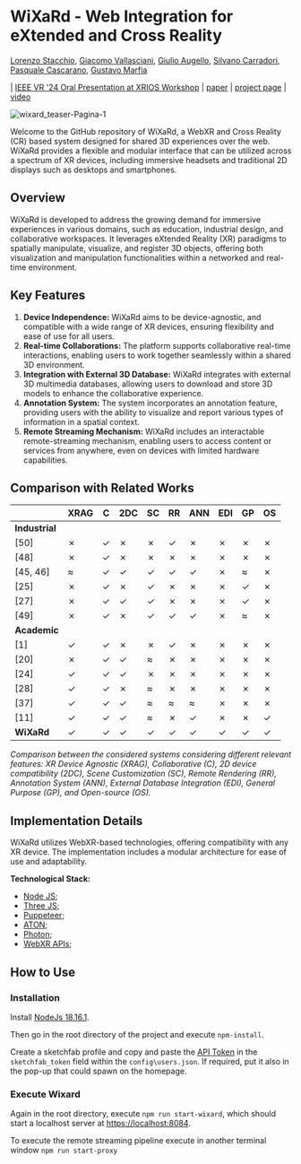 # WiXaRd - Web Integration for eXtended and Cross Reality

[Lorenzo Stacchio](https://www.unibo.it/sitoweb/lorenzo.stacchio2/en),
[Giacomo Vallasciani](https://www.unibo.it/sitoweb/giacomo.vallasciani2/en),
[Giulio Augello](https://www.linkedin.com/in/giulio-augello-958537194/?originalSubdomain=it),
[Silvano Carradori](https://www.linkedin.com/in/scarradori98/),
[Pasquale Cascarano](https://www.unibo.it/sitoweb/pasquale.cascarano2/en),
[Gustavo Marfia](https://www.unibo.it/sitoweb/gustavo.marfia/en)<br/>

| [IEEE VR '24 Oral Presentation at XRIOS Workshop](https://sites.google.com/view/xrios/home?authuser=0) | [paper]() | [project page]() | [video](https://www.youtube.com/watch?v=rw9mkeeRMuA)

![wixard_teaser-Pagina-1](https://github.com/VARLAB-Unibo/WiXaRd/assets/36449327/34fb512d-1aaa-4fdd-9c7d-8d73fad784eb)

Welcome to the GitHub repository of WiXaRd, a WebXR and Cross Reality (CR) based system designed for shared 3D experiences over the web. WiXaRd provides a flexible and modular interface that can be utilized across a spectrum of XR devices, including immersive headsets and traditional 2D displays such as desktops and smartphones.

## Overview
WiXaRd is developed to address the growing demand for immersive experiences in various domains, such as education, industrial design, and collaborative workspaces. It leverages eXtended Reality (XR) paradigms to spatially manipulate, visualize, and register 3D objects, offering both visualization and manipulation functionalities within a networked and real-time environment.

## Key Features
1. **Device Independence:** WiXaRd aims to be device-agnostic, and compatible with a wide range of XR devices, ensuring flexibility and ease of use for all users.
2. **Real-time Collaborations:** The platform supports collaborative real-time interactions, enabling users to work together seamlessly within a shared 3D environment.
3. **Integration with External 3D Database:** WiXaRd integrates with external 3D multimedia databases, allowing users to download and store 3D models to enhance the collaborative experience.
4. **Annotation System:** The system incorporates an annotation feature, providing users with the ability to visualize and report various types of information in a spatial context.
5. **Remote Streaming Mechanism:** WiXaRd includes an interactable remote-streaming mechanism, enabling users to access content or services from anywhere, even on devices with limited hardware capabilities.

## Comparison with Related Works

|                   | XRAG | C   | 2DC | SC  | RR  | ANN | EDI | GP  | OS  |
|-------------------|------|-----|-----|-----|-----|-----|-----|-----|-----|
| **Industrial**      |      |     |     |     |     |     |     |     |     |
| [50]              | ✗    | ✓   | ✗   | ✗   | ✓   | ✗   | ✗   | ✗   | ✗   |
| [48]              | ✗    | ✓   | ✗   | ✗   | ✗   | ✗   | ✗   | ✗   | ✗   |
| [45, 46]          | ≈    | ✓   | ✓   | ✓   | ✓   | ✓   | ✗   | ≈   | ✗   |
| [25]              | ✗    | ✓   | ✗   | ✓   | ✗   | ✗   | ✗   | ✓   | ✗   |
| [27]              | ✗    | ✓   | ✓   | ✓   | ✗   | ✗   | ✗   | ✓   | ✗   |
| [49]              | ✗    | ✓   | ✗   | ✓   | ✓   | ✓   | ✗   | ≈   | ✗   |
| **Academic**      |      |     |     |     |     |     |     |     |     |
| [1]               | ✓    | ✓   | ✗   | ✗   | ✓   | ✗   | ✗   | ✗   | ✗   |
| [20]              | ✗    | ✓   | ✓   | ≈   | ✗   | ✗   | ✗   | ✗   | ✗   |
| [24]              | ✓    | ✓   | ✓   | ✗   | ✗   | ✗   | ✗   | ✗   | ✗   |
| [28]              | ✓    | ✓   | ✗   | ≈   | ✗   | ✗   | ✗   | ✗   | ✗   |
| [37]              | ✓    | ✓   | ✓   | ≈   | ≈   | ≈   | ✗   | ✗   | ✗   |
| [11]              | ✓    | ✓   | ✓   | ≈   | ✗   | ✓   | ✗   | ✗   | ✓   |
| **WiXaRd**        | ✓    | ✓   | ✓   | ✓   | ✓   | ✓   | ✓   | ✓   | ✓   |

*Comparison between the considered systems considering different relevant features: XR Device Agnostic (XRAG), Collaborative (C), 2D device compatibility (2DC), Scene Customization (SC), Remote Rendering (RR), Annotation System (ANN), External Database Integration (EDI), General Purpose (GP), and Open-source (OS).*


## Implementation Details

WiXaRd utilizes WebXR-based technologies, offering compatibility with any XR device. The implementation includes a modular architecture for ease of use and adaptability.

**Technological Stack:**
 * [Node JS](https://nodejs.org/);
 * [Three JS](https://threejs.org/);
 * [Puppeteer](https://pptr.dev/);
 * [ATON](https://github.com/phoenixbf/aton);
 * [Photon](https://www.photonengine.com/);
 * [WebXR APIs](https://developer.mozilla.org/en-US/docs/Web/API/WebXR_Device_API);


## How to Use

### Installation
Install [NodeJs 18.16.1](https://nodejs.org/en/blog/release/v18.16.1).

Then go in the root directory of the project and execute ```npm-install```.

Create a sketchfab profile and copy and paste the [API Token](https://sketchfab.com/settings/password) in the ```sketchfab_token``` field within the ```config\users.json```.
If required, put it also in the pop-up that could spawn on the homepage.

### Execute Wixard

Again in the root directory, execute ```npm run start-wixard```, which should start a localhost server at [https://localhost:8084](https://localhost:8084).

To execute the remote streaming pipeline execute in another terminal window ```npm run start-proxy```

